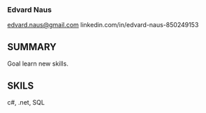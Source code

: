 

<h3>Edvard Naus</h3>

edvard.naus@gmail.com
linkedin.com/in/edvard-naus-850249153

<h2>SUMMARY</h2>
Goal learn new skills.

<h2>SKILS</h2>
c#, .net, SQL


